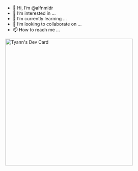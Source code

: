 - 👋 Hi, I’m @alfnmldr
- 👀 I’m interested in ...
- 🌱 I’m currently learning ...
- 💞️ I’m looking to collaborate on ...
- 📫 How to reach me ...

<a href="https://app.daily.dev/qyuzennn"><img src="https://api.daily.dev/devcards/94b45ed5a9e84617b8d76450ed1c9915.png?r=4s6" width="400" alt="Tyann's Dev Card"/></a>

<!---
alfnmldr/alfnmldr is a ✨ special ✨ repository because its `README.md` (this file) appears on your GitHub profile.
You can click the Preview link to take a look at your changes.
--->
